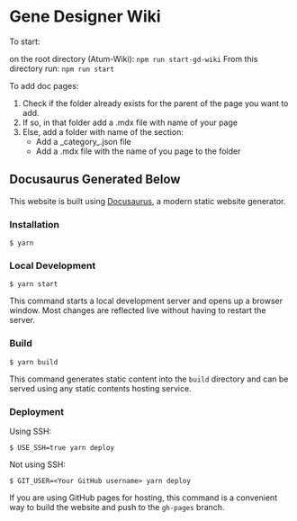 # Gene Designer Wiki

To start:

on the root directory (Atum-Wiki):
```npm run start-gd-wiki```
From this directory run: 
```npm run start```

To add doc pages: 
1. Check if the folder already exists for the parent of the page you want to add.
2. If so, in that folder add a .mdx file with name of your page
3. Else, add a folder with name of the section:
    - Add a \_category\_.json file
    - Add a .mdx file with the name of you page to the folder


## Docusaurus Generated Below

This website is built using [Docusaurus](https://docusaurus.io/), a modern static website generator.

### Installation

```
$ yarn
```

### Local Development

```
$ yarn start
```

This command starts a local development server and opens up a browser window. Most changes are reflected live without having to restart the server.

### Build

```
$ yarn build
```

This command generates static content into the `build` directory and can be served using any static contents hosting service.

### Deployment

Using SSH:

```
$ USE_SSH=true yarn deploy
```

Not using SSH:

```
$ GIT_USER=<Your GitHub username> yarn deploy
```

If you are using GitHub pages for hosting, this command is a convenient way to build the website and push to the `gh-pages` branch.
